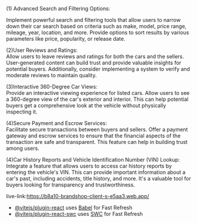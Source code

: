 



(1) Advanced Search and Filtering Options: <br>

Implement powerful search and filtering tools that allow users to narrow down their car search based on criteria such as make, model, price range, mileage, year, location, and more. Provide options to sort results by various parameters like price, popularity, or release date.

(2)User Reviews and Ratings:
<br>
Allow users to leave reviews and ratings for both the cars and the sellers. User-generated content can build trust and provide valuable insights for potential buyers. Additionally, consider implementing a system to verify and moderate reviews to maintain quality.

(3)Interactive 360-Degree Car Views:
<br>
Provide an interactive viewing experience for listed cars. Allow users to see a 360-degree view of the car's exterior and interior. This can help potential buyers get a comprehensive look at the vehicle without physically inspecting it.

(4)Secure Payment and Escrow Services: 
<br>
Facilitate secure transactions between buyers and sellers. Offer a payment gateway and escrow services to ensure that the financial aspects of the transaction are safe and transparent. This feature can help in building trust among users.

(4)Car History Reports and Vehicle Identification Number (VIN) Lookup:
<br>
Integrate a feature that allows users to access car history reports by entering the vehicle's VIN. This can provide important information about a car's past, including accidents, title history, and more. It's a valuable tool for buyers looking for transparency and trustworthiness.



live-link:https://b8a10-brandshop-client-s-e5aa3.web.app/




- [@vitejs/plugin-react](https://github.com/vitejs/vite-plugin-react/blob/main/packages/plugin-react/README.md) uses [Babel](https://babeljs.io/) for Fast Refresh
- [@vitejs/plugin-react-swc](https://github.com/vitejs/vite-plugin-react-swc) uses [SWC](https://swc.rs/) for Fast Refresh
